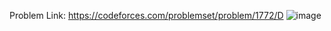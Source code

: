 Problem Link: https://codeforces.com/problemset/problem/1772/D
![image](https://user-images.githubusercontent.com/66742842/214929320-4f6a996c-9851-4388-891e-9c29bf537843.png)
